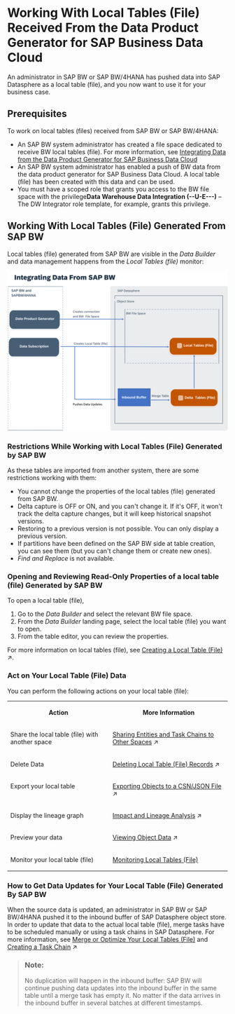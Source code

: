 <!-- loio72a055fc7dad40079efa442ddd4b998e -->

# Working With Local Tables \(File\) Received From the Data Product Generator for SAP Business Data Cloud

An administrator in SAP BW or SAP BW/4HANA has pushed data into SAP Datasphere as a local table \(file\), and you now want to use it for your business case.



<a name="loio72a055fc7dad40079efa442ddd4b998e__section_yzr_vgc_t2c"/>

## Prerequisites

To work on local tables \(files\) received from SAP BW or SAP BW/4HANA:

-   An SAP BW system administrator has created a file space dedicated to receive BW local tables \(file\). For more information, see [Integrating Data from the Data Product Generator for SAP Business Data Cloud](integrating-data-from-the-data-product-generator-for-sap-business-data-cloud-cca4744.md)
-   An SAP BW system administrator has enabled a push of BW data from the data product generator for SAP Business Data Cloud. A local table \(file\) has been created with this data and can be used.
-   You must have a scoped role that grants you access to the BW file space with the privilege**Data Warehouse Data Integration \(--U-E---\)** – The DW Integrator role template, for example, grants this privilege.



<a name="loio72a055fc7dad40079efa442ddd4b998e__section_mdw_thc_t2c"/>

## Working With Local Tables \(File\) Generated From SAP BW

Local tables \(file\) generated from SAP BW are visible in the *Data Builder* and data management happens from the *Local Tables \(file\)* monitor:

![](images/Working_with_BW_table_744c1d4.png)



### Restrictions While Working with Local Tables \(File\) Generated by SAP BW

As these tables are imported from another system, there are some restrictions working with them:

-   You cannot change the properties of the local tables \(file\) generated from SAP BW.
-   Delta capture is OFF or ON, and you can't change it. If it's OFF, it won't track the delta capture changes, but it will keep historical snapshot versions.
-   Restoring to a previous version is not possible. You can only display a previous version.
-   If partitions have been defined on the SAP BW side at table creation, you can see them \(but you can't change them or create new ones\).
-   *Find and Replace* is not available.



### Opening and Reviewing Read-Only Properties of a local table \(file\) Generated by SAP BW

To open a local table \(file\),

1.  Go to the *Data Builder* and select the relevant BW file space.
2.  From the *Data Builder* landing page, select the local table \(file\) you want to open.
3.  From the table editor, you can review the properties.

For more information on local tables \(file\), see [Creating a Local Table (File)](https://help.sap.com/viewer/24f836070a704022a40c15442163e5cf/DEV_CURRENT/en-US/d21881b121bc4703861be6ead4aea2ab.html "Create a local table (file) to store data in the object store. Load data to your local table (file) via replication flows and transform the data with transformation flows.") :arrow_upper_right:.



### Act on Your Local Table \(File\) Data

You can perform the following actions on your local table \(file\):


<table>
<tr>
<th valign="top">

Action

</th>
<th valign="top">

More Information

</th>
</tr>
<tr>
<td valign="top">

Share the local table \(file\) with another space

</td>
<td valign="top">

[Sharing Entities and Task Chains to Other Spaces](https://help.sap.com/viewer/24f836070a704022a40c15442163e5cf/DEV_CURRENT/en-US/64b318f8afd74bb78467cf56eb44294f.html "Share a table or view to another space to allow users assigned to that space to use it as a source for their objects. Share a task chain to another space to allow it to be added to and controlled by another task chain in the space that you share it to.") :arrow_upper_right:

</td>
</tr>
<tr>
<td valign="top">

Delete Data

</td>
<td valign="top">

[Deleting Local Table (File) Records](https://help.sap.com/viewer/24f836070a704022a40c15442163e5cf/DEV_CURRENT/en-US/6ec9b8a89dc64b5cac069cee81399c92.html "Delete records from a local table (File) and free up storage through housekeeping on obsolete or already processed data changes.") :arrow_upper_right:

</td>
</tr>
<tr>
<td valign="top">

Export your local table

</td>
<td valign="top">

[Exporting Objects to a CSN/JSON File](https://help.sap.com/viewer/24f836070a704022a40c15442163e5cf/DEV_CURRENT/en-US/391610123f1f4a12abb12cbf77a3294d.html "Export the definitions of your tables, views, and other objects to a CSN/JSON file, which can be imported into another space or tenant.") :arrow_upper_right:

</td>
</tr>
<tr>
<td valign="top">

Display the lineage graph

</td>
<td valign="top">

[Impact and Lineage Analysis](https://help.sap.com/viewer/24f836070a704022a40c15442163e5cf/DEV_CURRENT/en-US/9da4892cb0e4427ab80ad8d89e6676b8.html "The Impact and Lineage Analysis diagram helps you to understand the lineage or data provenance of a selected object or one or more of its columns, along with its impacts - the objects that depend on it and that will be impacted by any changes that are made to it.") :arrow_upper_right:

</td>
</tr>
<tr>
<td valign="top">

Preview your data

</td>
<td valign="top">

[Viewing Object Data](https://help.sap.com/viewer/24f836070a704022a40c15442163e5cf/DEV_CURRENT/en-US/b338e4aa7e7e494eb68c383720ebfd3a.html "You can, at any time, view the data contained in (or output by) your tables, views, and other Data Builder objects. When working in the graphical view editor, you can view the data output by each node in the diagram.") :arrow_upper_right:

</td>
</tr>
<tr>
<td valign="top">

Monitor your local table \(file\)

</td>
<td valign="top">

[Monitoring Local Tables \(File\)](Data-Integration-Monitor/monitoring-local-tables-file-6b2d007.md)

</td>
</tr>
</table>



### How to Get Data Updates for Your Local Table \(File\) Generated By SAP BW

When the source data is updated, an administrator in SAP BW or SAP BW/4HANA pushed it to the inbound buffer of SAP Datasphere object store. In order to update that data to the actual local table \(file\), merge tasks have to be scheduled manually or using a task chains in SAP Datasphere. For more information, see [Merge or Optimize Your Local Tables \(File\)](Data-Integration-Monitor/merge-or-optimize-your-local-tables-file-e533b15.md) and [Creating a Task Chain](https://help.sap.com/viewer/24f836070a704022a40c15442163e5cf/DEV_CURRENT/en-US/d1afbc2b9ee84d44a00b0b777ac243e1.html "Group multiple tasks into a task chain and run them manually once, or periodically, through a schedule.") :arrow_upper_right:

> ### Note:  
> No duplication will happen in the inbound buffer: SAP BW will continue pushing data updates into the inbound buffer in the same table until a merge task has empty it. No matter if the data arrives in the inbound buffer in several batches at different timestamps.

